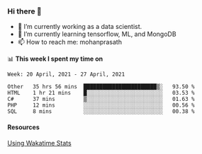 ### Hi there 👋

- 🔭 I’m currently working as a data scientist.
- 🌱 I’m currently learning tensorflow, ML, and MongoDB
- 📫 How to reach me: mohanprasath

📊 **This week I spent my time on**
<!--START_SECTION:waka-->
```text
Week: 20 April, 2021 - 27 April, 2021

Other   35 hrs 56 mins  ███████████████████████▒░   93.50 % 
HTML    1 hr 21 mins    █░░░░░░░░░░░░░░░░░░░░░░░░   03.53 % 
C#      37 mins         ▒░░░░░░░░░░░░░░░░░░░░░░░░   01.63 % 
PHP     12 mins         ░░░░░░░░░░░░░░░░░░░░░░░░░   00.56 % 
SQL     8 mins          ░░░░░░░░░░░░░░░░░░░░░░░░░   00.38 % 
```
<!--END_SECTION:waka-->

#### Resources
[Using Wakatime Stats](https://github.com/marketplace/actions/waka-readme)
